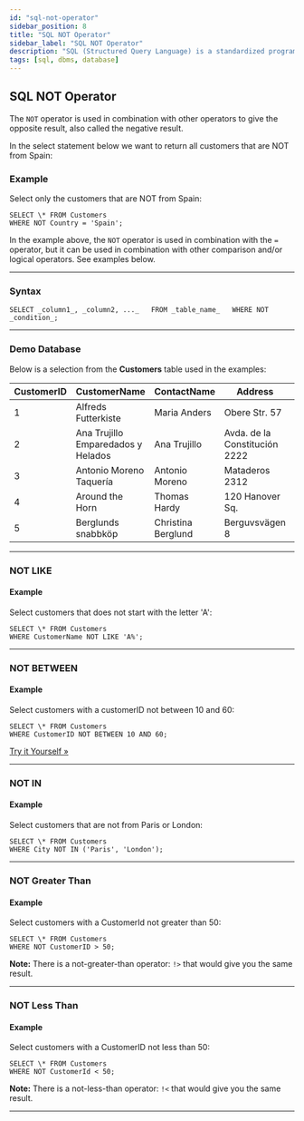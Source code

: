 ```yaml
---
id: "sql-not-operator"
sidebar_position: 8
title: "SQL NOT Operator"
sidebar_label: "SQL NOT Operator"
description: "SQL (Structured Query Language) is a standardized programming language for managing and manipulating relational databases."
tags: [sql, dbms, database]
---
```

## SQL NOT Operator

The `NOT` operator is used in combination with other operators to give the opposite result, also called the negative result.

In the select statement below we want to return all customers that are NOT from Spain:

### Example

Select only the customers that are NOT from Spain:
```
SELECT \* FROM Customers  
WHERE NOT Country = 'Spain';
```

In the example above, the `NOT` operator is used in combination with the `=` operator, but it can be used in combination with other comparison and/or logical operators. See examples below.

* * *

### Syntax

`SELECT _column1_, _column2, ..._   FROM _table_name_   WHERE NOT _condition_;`

* * *

### Demo Database

Below is a selection from the **Customers** table used in the examples:

| CustomerID | CustomerName                  | ContactName    | Address                | City        | PostalCode | Country  |
|------------|-------------------------------|----------------|------------------------|-------------|------------|----------|
| 1          | Alfreds Futterkiste           | Maria Anders   | Obere Str. 57          | Berlin      | 12209      | Germany  |
| 2          | Ana Trujillo Emparedados y Helados | Ana Trujillo  | Avda. de la Constitución 2222 | México D.F. | 05021      | Mexico   |
| 3          | Antonio Moreno Taquería       | Antonio Moreno | Mataderos 2312         | México D.F. | 05023      | Mexico   |
| 4          | Around the Horn               | Thomas Hardy   | 120 Hanover Sq.        | London      | WA1 1DP    | UK       |
| 5          | Berglunds snabbköp            | Christina Berglund | Berguvsvägen 8        | Luleå       | S-958 22   | Sweden   |
* * *

### NOT LIKE

#### Example

Select customers that does not start with the letter 'A':
```
SELECT \* FROM Customers  
WHERE CustomerName NOT LIKE 'A%';
```
* * *

### NOT BETWEEN

#### Example

Select customers with a customerID not between 10 and 60:
```
SELECT \* FROM Customers  
WHERE CustomerID NOT BETWEEN 10 AND 60;
```
[Try it Yourself »](trysql.asp?filename=trysql_select_not_between2)

* * *

###  NOT IN
#### Example

Select customers that are not from Paris or London:
```
SELECT \* FROM Customers  
WHERE City NOT IN ('Paris', 'London');
```
* * *

### NOT Greater Than

#### Example

Select customers with a CustomerId not greater than 50:
```
SELECT \* FROM Customers  
WHERE NOT CustomerID > 50;
```
**Note:** There is a not-greater-than operator: `!>` that would give you the same result.

* * *

### NOT Less Than

#### Example

Select customers with a CustomerID not less than 50:
```
SELECT \* FROM Customers  
WHERE NOT CustomerId < 50;
```
**Note:** There is a not-less-than operator: `!<` that would give you the same result.

* * *

